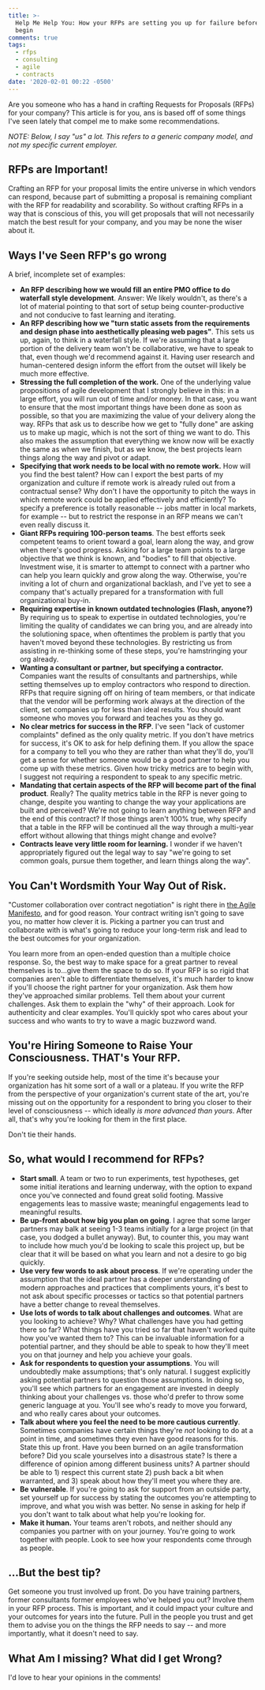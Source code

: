 ```yaml
---
title: >-
  Help Me Help You: How your RFPs are setting you up for failure before you
  begin
comments: true
tags:
  - rfps
  - consulting
  - agile
  - contracts
date: '2020-02-01 00:22 -0500'
---
```

Are you someone who has a hand in crafting Requests for Proposals (RFPs) for your company? This article is for you, ans is based off of some things I've seen lately that compel me to make some recommendations. 

_NOTE: Below, I say "us" a lot. This refers to a generic company model, and not my specific current employer._

## RFPs are Important!

Crafting an RFP for your proposal limits the entire universe in which vendors can respond, because part of submitting a proposal is remaining compliant with the RFP for readability and scorability. So without crafting RFPs in a way that is conscious of this, you will get proposals that will not necessarily match the best result for your company, and you may be none the wiser about it. 

## Ways I've Seen RFP's go wrong

A brief, incomplete set of examples:

* **An RFP describing how we would fill an entire PMO office to do waterfall style development**. Answer: We likely wouldn't, as there's a lot of material pointing to that sort of setup being counter-productive and not conducive to fast learning and iterating.
* **An RFP describing how we "turn static assets from the requirements and design phase into aesthetically pleasing web pages"**. This sets us up, again, to think in a waterfall style. If we're assuming that a large portion of the delivery team won't be collaborative, we have to speak to that, even though we'd recommend against it. Having user research and human-centered design inform the effort from the outset will likely be much more effective.
* **Stressing the full completion of the work.** One of the underlying value propositions of agile development that I strongly believe in this: in a large effort, you will run out of time and/or money. In that case, you want to ensure that the most important things have been done as soon as possible, so that you are maximizing the value of your delivery along the way. RFPs that ask us to describe how we get to "fully done" are asking us to make up magic, which is not the sort of thing we want to do. This also makes the assumption that everything we know now will be exactly the same as when we finish, but as we know, the best projects learn things along the way and pivot or adapt.
* **Specifying that work needs to be local with no remote work.** How will you find the best talent? How can I export the best parts of my organization and culture if remote work is already ruled out from a contractual sense? Why don't I have the opportunity to pitch the ways in which remote work could be applied effectively and efficiently? To specify a preference is totally reasonable -- jobs matter in local markets, for example -- but to restrict the response in an RFP means we can't even really discuss it.  
* **Giant RFPs requiring 100-person teams**. The best efforts seek competent teams to orient toward a goal, learn along the way, and grow when there's good progress. Asking for a large team points to a large objective that we think is known, and "bodies" to fill that objective. Investment wise, it is smarter to attempt to connect with a partner who can help you learn quickly and grow along the way. Otherwise, you're inviting a lot of churn and organizational backlash, and I've yet to see a company that's actually prepared for a transformation with full organizational buy-in.
* **Requiring expertise in known outdated technologies (Flash, anyone?)** By requiring us to speak to expertise in outdated technologies, you're limiting the quality of candidates we can bring you, and are already into the solutioning space, when oftentimes the problem is partly that you haven't moved beyond these technologies. By restricting us from assisting in re-thinking some of these steps, you're hamstringing your org already.
* **Wanting a consultant or partner, but specifying a contractor.** Companies want the results of consultants and partnerships, while setting themselves up to employ contractors who respond to direction. RFPs that require signing off on hiring of team members, or that indicate that the vendor will be performing work always at the direction of the client, set companies up for less than ideal results. You should want someone who moves you forward and teaches you as they go. 
* **No clear metrics for success in the RFP**. I've seen "lack of customer complaints" defined as the only quality metric. If you don't have metrics for success, it's OK to ask for help defining them. If you allow the space for a company to tell you who they are rather than what they'll do, you'll get a sense for whether someone would be a good partner to help you come up with these metrics. Given how tricky metrics are to begin with, I suggest not requiring a respondent to speak to any specific metric.
* **Mandating that certain aspects of the RFP will become part of the final product**. Really? The quality metrics table in the RFP is never going to change, despite you wanting to change the way your applications are built and perceived? We're not going to learn anything between RFP and the end of this contract? If those things aren't 100% true, why specify that a table in the RFP will be continued all the way through a multi-year effort without allowing that things might change and evolve?
* **Contracts leave very little room for learning.** I wonder if we haven't appropriately figured out the legal way to say "we're going to set common goals, pursue them together, and learn things along the way". 

## You Can't Wordsmith Your Way Out of Risk.

"Customer collaboration over contract negotiation" is right there in [the Agile Manifesto](http://agilemanifesto.org/), and for good reason. Your contract writing isn't going to save you, no matter how clever it is. Picking a partner you can trust and collaborate with is what's going to reduce your long-term risk and lead to the best outcomes for your organization. 

You learn more from an open-ended question than a multiple choice response. So, the best way to make space for a great partner to reveal themselves is to...give them the space to do so. If your RFP is so rigid that companies aren't able to differentiate themselves, it's much harder to know if you'll choose the right partner for your organization. Ask them how they've approached similar problems. Tell them about your current challenges. Ask them to explain the "why" of their approach. Look for authenticity and clear examples. You'll quickly spot who cares about your success and who wants to try to wave a magic buzzword wand. 

## You're Hiring Someone to Raise Your Consciousness. THAT's Your RFP.

If you're seeking outside help, most of the time it's because your organization has hit some sort of a wall or a plateau. If you write the RFP from the perspective of your organization's current state of the art, you're missing out on the opportunity for a respondent to bring you closer to their level of consciousness -- which ideally _is more advanced than yours_. After all, that's why you're looking for them in the first place.

Don't tie their hands.

## So, what would I recommend for RFPs?

* **Start small**. A team or two to run experiments, test hypotheses, get some initial iterations and learning underway, with the option to expand once you've connected and found great solid footing. Massive engagements leas to massive waste; meaningful engagements lead to meaningful results.
* **Be up-front about how big you plan on going**. I agree that some larger partners may balk at seeing 1-3 teams initially for a large project (in that case, you dodged a bullet anyway). But, to counter this, you may want to include how much you'd be looking to scale this project up, but be clear that it will be based on what you learn and not a desire to go big quickly. 
* **Use very few words to ask about process**. If we're operating under the assumption that the ideal partner has a deeper understanding of modern approaches and practices that compliments yours, it's best to not ask about specific processes or tactics so that potential partners have a better change to reveal themselves.
* **Use lots of words to talk about challenges and outcomes**. What are you looking to achieve? Why? What challenges have you had getting there so far? What things have you tried so far that haven't worked quite how you've wanted them to? This can be invaluable information for a potential partner, and they should be able to speak to how they'll meet you on that journey and help you achieve your goals.
* **Ask for respondents to question your assumptions**. You will undoubtedly make assumptions; that's only natural. I suggest explicitly asking potential partners to question those assumptions. In doing so, you'll see which partners for an engagement are invested in deeply thinking about your challenges vs. those who'd prefer to throw some generic language at you. You'll see who's ready to move you forward, and who really cares about your outcomes.
* **Talk about where you feel the need to be more cautious currently**. Sometimes companies have certain things they're _not_ looking to do at a point in time, and sometimes they even have good reasons for this. State this up front. Have you been burned on an agile transformation before? Did you scale yourselves into a disastrous state? Is there a difference of opinion among different business units? A partner should be able to 1) respect this current state 2) push back a bit when warranted, and 3) speak about how they'll meet you where they are.
* **Be vulnerable**. If you're going to ask for support from an outside party, set yourself up for success by stating the outcomes you're attempting to improve, and what you wish was better. No sense in asking for help if you don't want to talk about what help you're looking for. 
* **Make it human.** Your teams aren't robots, and neither should any companies you partner with on your journey. You're going to work together with people. Look to see how your respondents come through as people.

## ...But the best tip?

Get someone you trust involved up front. Do you have training partners, former consultants former employees who've helped you out? Involve them in your RFP process. This is important, and it could impact your culture and your outcomes for years into the future. Pull in the people you trust and get them to advise you on the things the RFP needs to say -- and more importantly, what it doesn't need to say. 

## What Am I missing? What did I get Wrong?

I'd love to hear your opinions in the comments!
